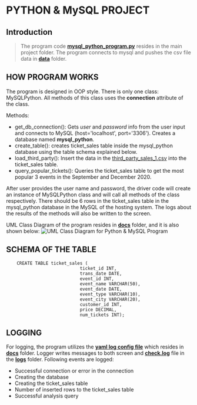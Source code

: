 # PYTHON & MySQL PROJECT  

## Introduction

>  The program code **[mysql_python_program.py](mysql_python_program.py)** resides in the main project folder.  The program connects to mysql and pushes the csv file data in **[data](data)** folder.

## HOW PROGRAM WORKS

The program is designed in OOP style. There is only one class: MySQLPython. All methods of this class uses the **connection** attribute of the class.

Methods:

- get_db_connection(): Gets *user* and *password* info from the user input and connects to MySQL (host='localhost', port='3306'). Creates a database named **mysql_python**.
- create_table(): creates ticket_sales table inside the mysql_python database using the table schema explained below.
- load_third_party(): Insert the data in the [third_party_sales_1.csv](data/third_party_sales_1.csv) into the ticket_sales table.
- query_popular_tickets(): Queries the ticket_sales table to get the most popular 3 events in the September and December 2020.
	
After user provides the user name and password, the driver code will create an instance of MySQLPython class and will call all methods of the class respectively. There should be 6 rows in the ticket_sales table in the mysql_python database in the MySQL of the hosting system. The logs about the results of the methods will also be written to the screen.

UML Class Diagram of the program resides in **[docs](docs)** folder, and it is also shown below:
![UML Class Diagram for Python & MySQL Program](docs/mysql_python.jpeg)



## SCHEMA OF THE TABLE   

		CREATE TABLE ticket_sales (
                                ticket_id INT,
                                trans_date DATE,
                                event_id INT,
                                event_name VARCHAR(50),
                                event_date DATE,
                                event_type VARCHAR(10),
                                event_city VARCHAR(20),
                                customer_id INT,
                                price DECIMAL,
                                num_tickets INT);

## LOGGING

For logging, the program utilizes the **[yaml log config file](docs/check.logging.yml)** which resides in **[docs](docs)** folder. Logger writes messages to both screen and **[check.log](logs/check.log)** file in the **[logs](logs)** folder. Following events are logged:

* Successful connection or error in the connection
* Creating the database
* Creating the ticket_sales table
* Number of inserted rows to the ticket_sales table
* Successful analysis query

